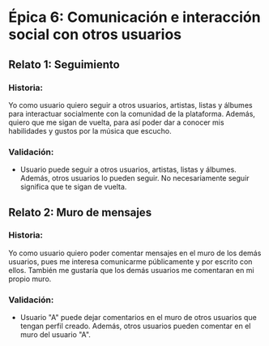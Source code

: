 # Épica 6: Comunicación e interacción social con otros usuarios

## Relato 1: Seguimiento
### Historia:
Yo como usuario quiero seguir a otros usuarios, artistas, listas y álbumes para interactuar socialmente con la comunidad de la plataforma. Además, quiero que me sigan de vuelta, para así poder dar a conocer mis habilidades y gustos por la música que escucho.
### Validación:
* Usuario puede seguir a otros usuarios, artistas, listas y álbumes. Además, otros usuarios lo pueden seguir. No necesariamente seguir significa que te sigan de vuelta.

## Relato 2: Muro de mensajes
### Historia:
Yo como usuario quiero poder comentar mensajes en el muro de los demás usuarios, pues me interesa comunicarme públicamente y por escrito con ellos. También me gustaría que los demás usuarios me comentaran en mi propio muro.
### Validación:
* Usuario "A" puede dejar comentarios en el muro de otros usuarios que tengan perfil creado. Además, otros usuarios pueden comentar en el muro del usuario "A".

